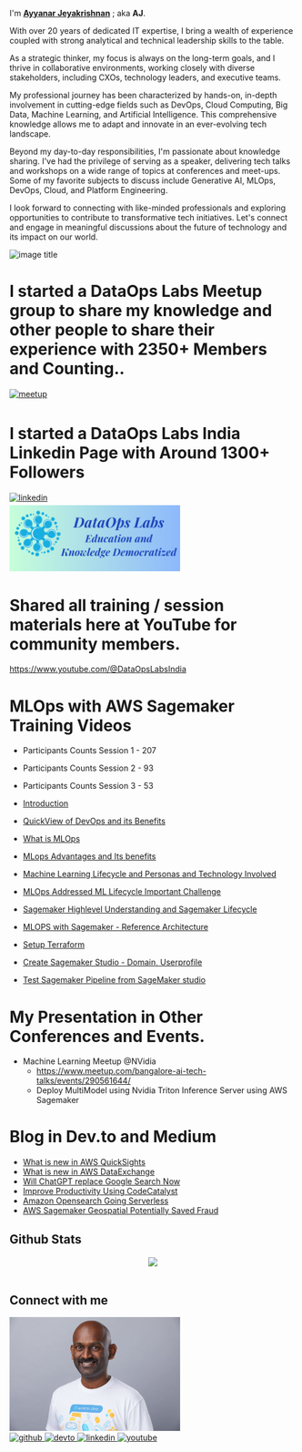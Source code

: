 I'm **[Ayyanar Jeyakrishnan](https://www.linkedin.com/in/jayyanar/)** ; aka **AJ**. 

With over 20 years of dedicated IT expertise, I bring a wealth of experience coupled with strong analytical and technical leadership skills to the table.

As a strategic thinker, my focus is always on the long-term goals, and I thrive in collaborative environments, working closely with diverse stakeholders, including CXOs, technology leaders, and executive teams.

My professional journey has been characterized by hands-on, in-depth involvement in cutting-edge fields such as DevOps, Cloud Computing, Big Data, Machine Learning, and Artificial Intelligence. This comprehensive knowledge allows me to adapt and innovate in an ever-evolving tech landscape.

Beyond my day-to-day responsibilities, I'm passionate about knowledge sharing. I've had the privilege of serving as a speaker, delivering tech talks and workshops on a wide range of topics at conferences and meet-ups. Some of my favorite subjects to discuss include Generative AI, MLOps, DevOps, Cloud, and Platform Engineering.

I look forward to connecting with like-minded professionals and exploring opportunities to contribute to transformative tech initiatives. Let's connect and engage in meaningful discussions about the future of technology and its impact on our world.

![image title](https://rushter.com/counter.svg)

# I started a  DataOps Labs Meetup group to share my knowledge and other people to share their experience with 2350+ Members and Counting..

<a href="https://www.meetup.com/dataopslabs/" target="_blank">
<img src=https://img.shields.io/static/v1?style=for-the-badge&message=Meetup&color=ED1C40&logo=Meetup&logoColor=FFFFFF&label= alt=meetup style="margin-bottom: 5px;" />
</a>


# I started a DataOps Labs India Linkedin Page with Around 1300+ Followers

<a href="https://www.linkedin.com/company/dataopslabs-india/" target="_blank">
<img src=https://img.shields.io/badge/linkedin-%231E77B5.svg?&style=for-the-badge&logo=linkedin&logoColor=white alt=linkedin style="margin-bottom: 5px;" />
</a>


<br />
<div align="left">
    <img src="https://github.com/dataopslabs/logo-images/blob/c595c294170c5ec402af005ca42b87737107f755/logo_dataopslabs_caption.png" width="300">
</div>


# Shared all training / session materials here at YouTube for community members.

https://www.youtube.com/@DataOpsLabsIndia

# MLOps with AWS Sagemaker Training Videos
 - Participants Counts Session 1 - 207
 - Participants Counts Session 2 - 93
 - Participants Counts Session 3 - 53


- [Introduction](https://youtu.be/2vwrEhj7bGg)
- [QuickView of DevOps and its Benefits](https://youtu.be/NJEWABKc9v0)
- [What is MLOps](https://youtu.be/vYY3w2U41TI)
- [MLops Advantages and Its benefits](https://youtu.be/hCzqy_4w1Yg)
- [Machine Learning Lifecycle and Personas and Technology Involved](https://youtu.be/hTGJ_jXuhvQ)
- [MLOps Addressed  ML Lifecycle Important Challenge](https://youtu.be/eDKOIdxiHlU)
- [Sagemaker Highlevel Understanding and Sagemaker Lifecycle](https://youtu.be/lGIygawCeZs)
- [MLOPS with Sagemaker - Reference Architecture](https://youtu.be/HN7Fan05bDg)
- [Setup Terraform](https://youtu.be/sAY7vJUSzBQ)
- [Create Sagemaker Studio - Domain, Userprofile](https://youtu.be/ugygwgQlJhA)
- [Test Sagemaker Pipeline from SageMaker studio](https://youtu.be/_LAIYh2Pf8k)


# My Presentation in Other Conferences and Events.

- Machine Learning Meetup @NVidia
  - https://www.meetup.com/bangalore-ai-tech-talks/events/290561644/ 
  - Deploy MultiModel using Nvidia Triton Inference Server using AWS Sagemaker

# Blog in Dev.to and Medium

- [What is new in AWS QuickSights](https://dev.to/jayyanar/what-is-new-in-aws-quicksights-465d)
- [What is new in AWS DataExchange](https://dev.to/jayyanar/what-is-new-in-aws-dataexchange-3pfh)
- [Will ChatGPT replace Google Search Now](https://dev.to/jayyanar/will-chatgpt-replace-google-search-now-49p7)
- [Improve Productivity Using CodeCatalyst](https://dev.to/jayyanar/improve-productivity-using-codecatalyst-4lj9)
- [Amazon Opensearch Going Serverless](https://medium.com/@jayyanar/new-announcement-from-aws-reinvent-2022-elasticsearch-going-serverless-1f475ffee98b)
- [AWS Sagemaker Geospatial Potentially Saved Fraud](https://medium.com/@jayyanar/aws-sagemaker-geospatial-potentially-saved-fraud-4ad9aa728e13)

## Github Stats  
<div align="center"><img src="https://github-readme-stats.vercel.app/api?username=jayyanar&show_icons=true&count_private=true&hide_border=true" align="center" /></div>  

<br/>

## Connect with me  

<div align="left">
    <img src="https://raw.githubusercontent.com/aws-data-usergroup-bangalore/aws-dugb-images/main/AJ_Headshot.jpg" width="300">
</div>

<a href="https://github.com/jayyanar" target="_blank">
<img src=https://img.shields.io/badge/github-%2324292e.svg?&style=for-the-badge&logo=github&logoColor=white alt=github style="margin-bottom: 5px;" />
</a>
<a href="https://dev.to/jayyanar" target="_blank">
<img src=https://img.shields.io/badge/dev.to-%2308090A.svg?&style=for-the-badge&logo=dev.to&logoColor=white alt=devto style="margin-bottom: 5px;" />
</a>
<a href="https://www.linkedin.com/in/jayyanar/" target="_blank">
<img src=https://img.shields.io/badge/linkedin-%231E77B5.svg?&style=for-the-badge&logo=linkedin&logoColor=white alt=linkedin style="margin-bottom: 5px;" />
</a>
<a href="https://www.youtube.com/user/cloudnloud" target="_blank">
<img src=https://img.shields.io/badge/youtube-%23EE4831.svg?&style=for-the-badge&logo=youtube&logoColor=white alt=youtube style="margin-bottom: 5px;" />
</a>  
